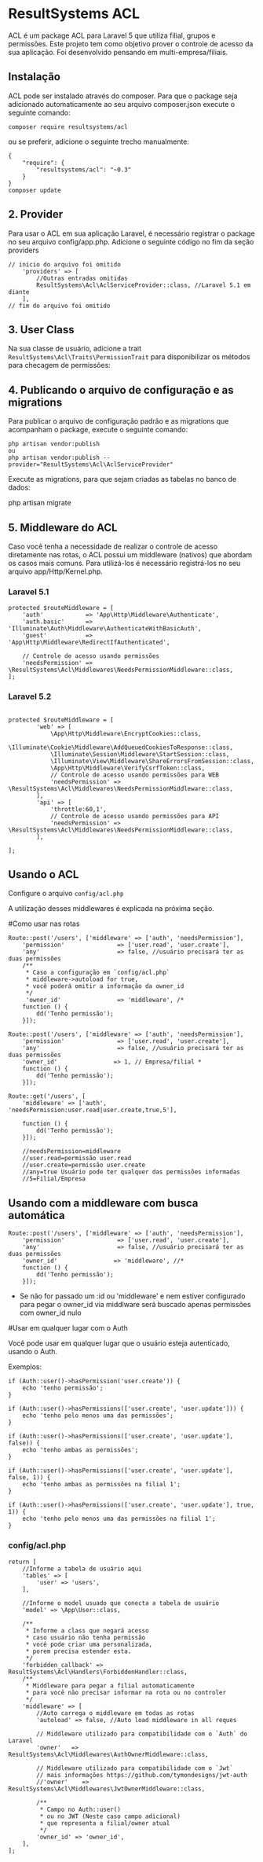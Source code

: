 # ResultSystems ACL

ACL é um package ACL para Laravel 5 que utiliza filial, grupos e permissões.
Este projeto tem como objetivo prover o controle de acesso da sua aplicação.
Foi desenvolvido pensando em multi-empresa/filiais.

## Instalação

ACL pode ser instalado através do composer. Para que o package seja adicionado automaticamente ao seu arquivo composer.json execute o seguinte comando:

```
composer require resultsystems/acl
```
ou se preferir, adicione o seguinte trecho manualmente:

```
{
    "require": {
        "resultsystems/acl": "~0.3"
    }
}
composer update

```

## 2. Provider

Para usar o ACL em sua aplicação Laravel, é necessário registrar o package no seu arquivo config/app.php. Adicione o seguinte código no fim da seção providers

```
// inicio do arquivo foi omitido
    'providers' => [
        //Outras entradas omitidas
        ResultSystems\Acl\AclServiceProvider::class, //Laravel 5.1 em diante
    ],
// fim do arquivo foi omitido
```

## 3. User Class

Na sua classe de usuário, adicione a trait `ResultSystems\Acl\Traits\PermissionTrait` para disponibilizar os métodos para checagem de permissões:

## 4. Publicando o arquivo de configuração e as migrations

Para publicar o arquivo de configuração padrão e as migrations que acompanham o package, execute o seguinte comando:

```
php artisan vendor:publish
ou
php artisan vendor:publish --provider="ResultSystems\Acl\AclServiceProvider"
```

Execute as migrations, para que sejam criadas as tabelas no banco de dados:

php artisan migrate

## 5. Middleware do ACL

Caso você tenha a necessidade de realizar o controle de acesso diretamente nas rotas, o ACL possui um middleware (nativos) que abordam os casos mais comuns. Para utilizá-los é necessário registrá-los no seu arquivo app/Http/Kernel.php.

### Laravel 5.1
```
protected $routeMiddleware = [
    'auth'            => 'App\Http\Middleware\Authenticate',
    'auth.basic'      => 'Illuminate\Auth\Middleware\AuthenticateWithBasicAuth',
    'guest'           => 'App\Http\Middleware\RedirectIfAuthenticated',

    // Controle de acesso usando permissões
    'needsPermission' => \ResultSystems\Acl\Middlewares\NeedsPermissionMiddleware::class,
];
```

### Laravel 5.2
```

protected $routeMiddleware = [
        'web' => [
            \App\Http\Middleware\EncryptCookies::class,
            \Illuminate\Cookie\Middleware\AddQueuedCookiesToResponse::class,
            \Illuminate\Session\Middleware\StartSession::class,
            \Illuminate\View\Middleware\ShareErrorsFromSession::class,
            \App\Http\Middleware\VerifyCsrfToken::class,
            // Controle de acesso usando permissões para WEB
            'needsPermission' => \ResultSystems\Acl\Middlewares\NeedsPermissionMiddleware::class,
        ],
        'api' => [
            'throttle:60,1',
            // Controle de acesso usando permissões para API
            'needsPermission' => \ResultSystems\Acl\Middlewares\NeedsPermissionMiddleware::class,
        ],

];
```

## Usando o ACL

Configure o arquivo `config/acl.php`

A utilização desses middlewares é explicada na próxima seção.

#Como usar nas rotas
```
Route::post('/users', ['middleware' => ['auth', 'needsPermission'],
    'permission'               => ['user.read', 'user.create'],
    'any'                      => false, //usuário precisará ter as duas permissões
    /**
     * Caso a configuração em `config/acl.php`
     * middleware->autoload for true,
     * você poderá omitir a informação da owner_id
     */
     'owner_id'                => 'middleware', /*
    function () {
        dd('Tenho permissão');
    }]);
```

```
Route::post('/users', ['middleware' => ['auth', 'needsPermission'],
    'permission'               => ['user.read', 'user.create'],
    'any'                      => false, //usuário precisará ter as duas permissões
    'owner_id'                => 1, // Empresa/filial *
    function () {
        dd('Tenho permissão');
    }]);
```

```
Route::get('/users', [
    'middleware' => ['auth', 'needsPermission:user.read|user.create,true,5'],

    function () {
        dd('Tenho permissão');
    }]);

    //needsPermission=middleware
    //user.read=permissão user.read
    //user.create=permissão user.create
    //any=true Usuário pode ter qualquer das permissões informadas
    //5=Filial/Empresa
```


## Usando com a middleware com busca automática
```
Route::post('/users', ['middleware' => ['auth', 'needsPermission'],
    'permission'               => ['user.read', 'user.create'],
    'any'                      => false, //usuário precisará ter as duas permissões
    'owner_id'                => 'middleware', //*
    function () {
        dd('Tenho permissão');
    }]);
```
* Se não for passado um :id ou 'middleware' e
nem estiver configurado para pegar o owner_id
via middlware será buscado apenas permissões com
owner_id nulo

#Usar em qualquer lugar com o Auth

Você pode usar em qualquer lugar que o usuário esteja autenticado, usando o Auth.

Exemplos:

```
if (Auth::user()->hasPermission('user.create')) {
    echo 'tenho permissão';
}

if (Auth::user()->hasPermissions(['user.create', 'user.update'])) {
    echo 'tenho pelo menos uma das permissões';
}

if (Auth::user()->hasPermissions(['user.create', 'user.update'], false)) {
    echo 'tenho ambas as permissões';
}

if (Auth::user()->hasPermissions(['user.create', 'user.update'], false, 1)) {
    echo 'tenho ambas as permissões na filial 1';
}

if (Auth::user()->hasPermissions(['user.create', 'user.update'], true, 1)) {
    echo 'tenho pelo menos uma das permissões na filial 1';
}
```

### config/acl.php
```
return [
    //Informe a tabela de usuário aqui
    'tables' => [
        'user' => 'users',
    ],

    //Informe o model usuado que conecta a tabela de usuário
    'model' => \App\User::class,

    /**
     * Informe a class que negará acesso
     * caso usuário não tenha permissão
     * você pode criar uma personalizada,
     * porem precisa estender esta.
     */
    'forbidden_callback' => ResultSystems\Acl\Handlers\ForbiddenHandler::class,
    /**
     * Middleware para pegar a filial automaticamente
     * para você não precisar informar na rota ou no controler
     */
    'middleware' => [
        //Auto carrega o middleware em todas as rotas
        'autoload' => false, //Auto load middleware in all reques

        // Middleware utilizado para compatibilidade com o `Auth` do Laravel
        'owner'   => ResultSystems\Acl\Middlewares\AuthOwnerMiddleware::class,

        // Middleware utilizado para compatibilidade com o `Jwt`
        // mais informações https://github.com/tymondesigns/jwt-auth
        //'owner'    => ResultSystems\Acl\Middlewares\JwtOwnerMiddleware::class,

        /**
         * Campo no Auth::user()
         * ou no JWT (Neste caso campo adicional)
         * que representa a filial/owner atual
         */
        'owner_id' => 'owner_id',
    ],
];
```
